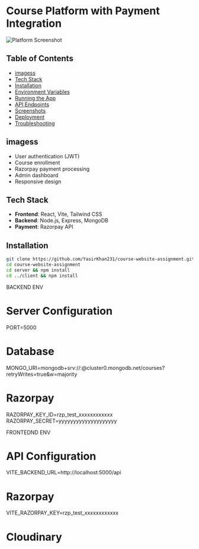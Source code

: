 # Course Platform with Payment Integration

![Platform Screenshot](https://res.cloudinary.com/demo/image/upload/v1634567890/platform-screenshot.jpg)

## Table of Contents

- [imagess](#imagess)
- [Tech Stack](#tech-stack)
- [Installation](#installation)
- [Environment Variables](#environment-variables)
- [Running the App](#running-the-app)
- [API Endpoints](#api-endpoints)
- [Screenshots](#screenshots)
- [Deployment](#deployment)
- [Troubleshooting](#troubleshooting)

## imagess

- User authentication (JWT)
- Course enrollment
- Razorpay payment processing
- Admin dashboard
- Responsive design

## Tech Stack

- **Frontend**: React, Vite, Tailwind CSS
- **Backend**: Node.js, Express, MongoDB
- **Payment**: Razorpay API

## Installation

```bash
git clone https://github.com/YasirKhan231/course-website-assignment.git
cd course-website-assignment
cd server && npm install
cd ../client && npm install
```

BACKEND ENV

# Server Configuration

PORT=5000

# Database

MONGO_URI=mongodb+srv://<username>:<password>@cluster0.mongodb.net/courses?retryWrites=true&w=majority

# Razorpay

RAZORPAY_KEY_ID=rzp_test_xxxxxxxxxxxx
RAZORPAY_SECRET=yyyyyyyyyyyyyyyyyyyy

FRONTEDND ENV

# API Configuration

VITE_BACKEND_URL=http://localhost:5000/api

# Razorpay

VITE_RAZORPAY_KEY=rzp_test_xxxxxxxxxxxx

# Cloudinary
